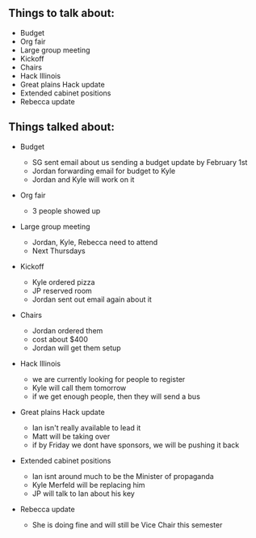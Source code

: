 ﻿Things to talk about:
---------------------

- Budget
- Org fair
- Large group meeting
- Kickoff
- Chairs
- Hack Illinois
- Great plains Hack update
- Extended cabinet positions
- Rebecca update

Things talked about:
--------------------

- Budget
   - SG sent email about us sending a budget update by February 1st
   - Jordan forwarding email for budget to Kyle
   - Jordan and Kyle will work on it

- Org fair
   - 3 people showed up

- Large group meeting
   - Jordan, Kyle, Rebecca need to attend
   - Next Thursdays

- Kickoff
   - Kyle ordered pizza
   - JP reserved room
   - Jordan sent out email again about it

- Chairs
   - Jordan ordered them
   - cost about $400
   - Jordan will get them setup

- Hack Illinois
   - we are currently looking for people to register
   - Kyle will call them tomorrow
   - if we get enough people, then they will send a bus

- Great plains Hack update
   - Ian isn't really available to lead it
   - Matt will be taking over
   - if by Friday we dont have sponsors, we will be pushing it back

- Extended cabinet positions
   - Ian isnt around much to be the Minister of propaganda
   - Kyle Merfeld will be replacing him
   - JP will talk to Ian about his key

- Rebecca update
   - She is doing fine and will still be Vice Chair this semester
